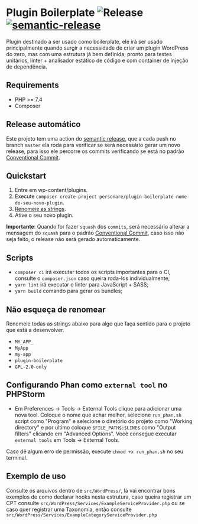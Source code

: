 # Plugin Boilerplate ![Release](https://github.com/Personare/plugin-boilerplate/workflows/Release/badge.svg) [![semantic-release](https://img.shields.io/badge/%20%20%F0%9F%93%A6%F0%9F%9A%80-semantic--release-e10079.svg)](https://github.com/semantic-release/semantic-release)
Plugin destinado a ser usado como boilerplate, ele irá ser usado principalmente quando surgir a necessidade de criar um plugin WordPress do zero, 
mas com uma estrutura já bem definida, pronto para testes unitários, linter + analisador estático de código e com container de injeção de dependência.
## Requirements
* PHP >= 7.4
* Composer
## Release automático
Este projeto tem uma action do [semantic release](https://github.com/semantic-release/semantic-release), que a cada push no branch `master` ela roda para verificar se será necessário gerar um novo release, para isso ele percorre os commits verificando se está no padrão [Conventional Commit](https://www.conventionalcommits.org/en/v1.0.0/).

## Quickstart
1. Entre em wp-content/plugins.
1. Execute `composer create-project personare/plugin-boilerplate nome-do-seu-novo-plugin`.
1. [Renomeie as strings](#não-esqueça-de-renomear).
1. Ative o seu novo plugin.

**Importante**: Quando for fazer `squash` dos `commits`, será necessário alterar a mensagem do `squash` para o padrão [Conventional Commit](https://www.conventionalcommits.org/en/v1.0.0/), caso isso não seja feito, o release não será gerado automaticamente.
## Scripts
* `composer ci` irá executar todos os scripts importantes para o CI, consulte o `composer.json` caso queira roda-los individualmente;
* `yarn lint` irá executar o linter para JavaScript + SASS;
* `yarn build` comando para gerar os bundles;
## Não esqueça de renomear
Renomeie todas as strings abaixo para algo que faça sentido para o projeto que está a desenvolver.
* `MY_APP_`
* `MyApp`
* `my-app`
* `plugin-boilerplate`
* `GPL-2.0-only`
## Configurando Phan como `external tool` no PHPStorm
* Em Preferences -> Tools -> External Tools clique para adicionar uma nova tool. Coloque o nome que achar melhor, selecione
`run_phan.sh` script como "Program" e selecione o diretório do projeto como "Working directory" e por ultimo coloque `$FILE_PATH$:$LINE$`
como "Output filters" clicando em "Advanced Options". Você consegue executar `external tools` em Tools -> External Tools.

Caso dê algum erro de permissão, execute `chmod +x run_phan.sh` no seu terminal.
## Exemplo de uso
Consulte os arquivos dentro de `src/WordPress/`, lá vai encontrar bons exemplos de como declarar hooks nesta estrutura,
caso queira registrar um CPT consulte `src/WordPress/Services/ExampleServiceProvider.php` ou se caso quer registrar uma
Taxonomia, então consulte `src/WordPress/Services/ExampleCategoryServiceProvider.php`

